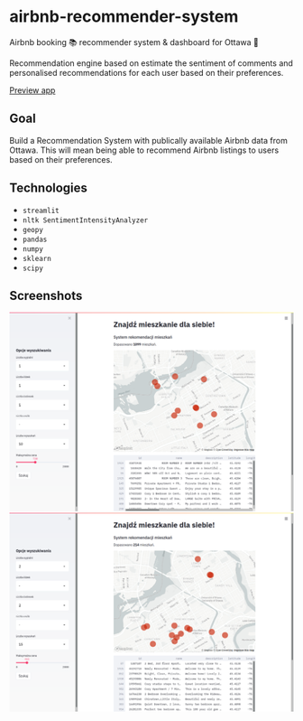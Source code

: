 # airbnb-recommender-system
Airbnb booking :books: recommender system &amp; dashboard for Ottawa :memo:

Recommendation engine based on estimate the sentiment of comments and personalised recommendations for each user based on their preferences.

[Preview app](https://share.streamlit.io/dominikwozniak/airbnb-recommender-system/main/dashboard/app.py)

## Goal
Build a Recommendation System with publically available Airbnb data from Ottawa. This will mean being able to recommend Airbnb listings to users based on their preferences.

## Technologies

* `streamlit`
* `nltk SentimentIntensityAnalyzer`
* `geopy`
* `pandas`
* `numpy`
* `sklearn`
* `scipy`


## Screenshots

![ss1](./ss/ss1.png)
![ss2](./ss/ss2.png)
